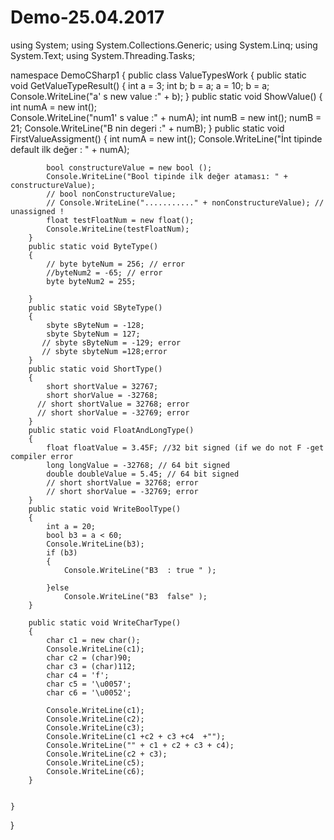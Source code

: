 # Demo-25.04.2017
using System;
using System.Collections.Generic;
using System.Linq;
using System.Text;
using System.Threading.Tasks;

namespace DemoCSharp1
{
    public class ValueTypesWork
    {
        public static void GetValueTypeResult()
        {
            int a = 3;
            int b;
            b = a;
            a = 10;
            b = a;
            Console.WriteLine("a' s new value :" + b);
        }
        public static void ShowValue()
        {
            int numA = new int();        
            Console.WriteLine("num1' s  value :" + numA);
            int numB = new int();
            numB = 21;
            Console.WriteLine("B nin degeri :" + numB);
        }
      public static void FirstValueAssigment()
        {
            int numA = new int();
            Console.WriteLine("İnt tipinde default ilk değer : " + numA);
           
            bool constructureValue = new bool ();
            Console.WriteLine("Bool tipinde ilk değer ataması: " + constructureValue);
            // bool nonConstructureValue;
            // Console.WriteLine("..........." + nonConstructureValue); // unassigned !
            float testFloatNum = new float();
            Console.WriteLine(testFloatNum);
        }
        public static void ByteType()
        {
            // byte byteNum = 256; // error
            //byteNum2 = -65; // error
            byte byteNum2 = 255;
            
        }
        public static void SByteType()
        {
            sbyte sByteNum = -128;
            sbyte SbyteNum = 127;
           // sbyte sByteNum = -129; error
           // sbyte sbyteNum =128;error
        }
        public static void ShortType()
        {
            short shortValue = 32767;
            short shorValue = -32768;
          // short shortValue = 32768; error
          // short shorValue = -32769; error
        }
        public static void FloatAndLongType()
        {
            float floatValue = 3.45F; //32 bit signed (if we do not F -get compiler error 
            long longValue = -32768; // 64 bit signed
            double doubleValue = 5.45; // 64 bit signed
            // short shortValue = 32768; error
            // short shorValue = -32769; error
        }
        public static void WriteBoolType()
        {
            int a = 20;
            bool b3 = a < 60;
            Console.WriteLine(b3);
            if (b3)
            {
                Console.WriteLine("B3  : true " );
               
            }else
                Console.WriteLine("B3  false" );
        }

        public static void WriteCharType()
        {
            char c1 = new char();
            Console.WriteLine(c1);
            char c2 = (char)90;
            char c3 = (char)112;
            char c4 = 'f';
            char c5 = '\u0057';
            char c6 = '\u0052';

            Console.WriteLine(c1);
            Console.WriteLine(c2);
            Console.WriteLine(c3);
            Console.WriteLine(c1 +c2 + c3 +c4  +"");
            Console.WriteLine("" + c1 + c2 + c3 + c4);
            Console.WriteLine(c2 + c3);
            Console.WriteLine(c5);
            Console.WriteLine(c6);
        }


    }
}
